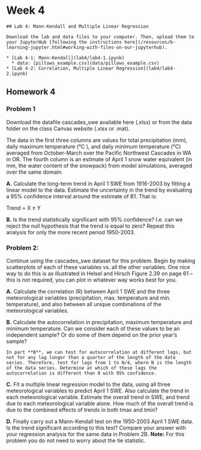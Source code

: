 # Week 4


```note
## Lab 4: Mann-Kendall and Multiple Linear Regression

Download the lab and data files to your computer. Then, upload them to your JupyterHub [following the instructions here](/resources/b-learning-jupyter.html#working-with-files-on-our-jupyterhub).

* [Lab 4-1: Mann-Kendall](lab4/lab4-1.ipynb)
  * data: [pillows_example.csv](data/pillows_example.csv)
* [Lab 4-2: Correlation, Multiple Linear Regression](lab4/lab4-2.ipynb)

```


## Homework 4

### Problem 1

Download the datafile cascades_swe available here (.xlsx) or from the data folder on the class Canvas website (.xlsx or .mat). 

The data in the first three columns are values for total precipitation (mm), daily maximum temperature (°C ), and daily minimum temperature (°C) averaged from October-March over the Pacific Northwest Cascades in WA in OR. The fourth column is an estimate of April 1 snow water equivalent (in mm, the water content of the snowpack) from model simulations, averaged over the same domain.

 **A.** Calculate the long-term trend in April 1 SWE from 1916-2003 by fitting a linear model to the data. Estimate the uncertainty in the trend by evaluating a 95% confidence interval around the estimate of B1. That is:

Trend = X ± Y

 **B.** Is the trend statistically significant with 95% confidence? I.e. can we reject the null hypothesis that the trend is equal to zero?
    Repeat this analysis for only the more recent period 1950-2003.



### Problem 2:

Continue using the cascades_swe dataset for this problem. Begin by making scatterplots of each of these variables vs. all the other variables. One nice way to do this is as illustrated in Helsel and Hirsch Figure 2.39 on page 61 – this is not required, you can plot in whatever way works best for you.

 **A.** Calculate the correlation (R) between April 1 SWE and the three meteorological variables (precipitation, max. temperature and min. temperature), and also between all unique combinations of the meteorological variables.
 
 **B.** Calculate the autocorrelation in precipitation, maximum temperature and minimum temperature. Can we consider each of these values to be an independent sample? Or do some of them depend on the prior year’s sample?

```tip
In part **B**, we can test for autocorrelation at different lags, but not for any lag longer than a quarter of the length of the data series. Therefore, test for lags from 1 to N/4, where N is the length of the data series. Determine at which of these lags the autocorrelation is different than 0 with 95% confidence.
```

 **C.** Fit a multiple linear regression model to the data, using all three meteorological variables to predict April 1 SWE. Also calculate the trend in each meteorological variable. Estimate the overall trend in SWE, and trend due to each meteorological variable alone. How much of the overall trend is due to the combined effects of trends in both tmax and tmin?

 **D.** Finally carry out a Mann-Kendall test on the 1950-2003 April 1 SWE data. Is the trend significant according to this test? Compare your answer with your regression analysis for the same data in Problem 2B. **Note:** For this problem you do not need to worry about the tie statistic.






